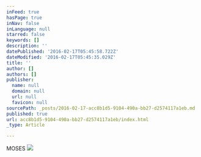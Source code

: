 ```yaml
---
inFeed: true
hasPage: true
inNav: false
inLanguage: null
starred: false
keywords: []
description: ''
datePublished: '2016-02-17T05:45:58.722Z'
dateModified: '2016-02-17T05:45:35.029Z'
title: ''
author: []
authors: []
publisher:
  name: null
  domain: null
  url: null
  favicon: null
sourcePath: _posts/2016-02-17-acc8b1d5-9104-490a-bb27-d2574117a1eb.md
published: true
url: acc8b1d5-9104-490a-bb27-d2574117a1eb/index.html
_type: Article

---
```

MOSES
![](https://the-grid-user-content.s3-us-west-2.amazonaws.com/99642781-72d1-400e-b89d-d1f80ac364e9.png)